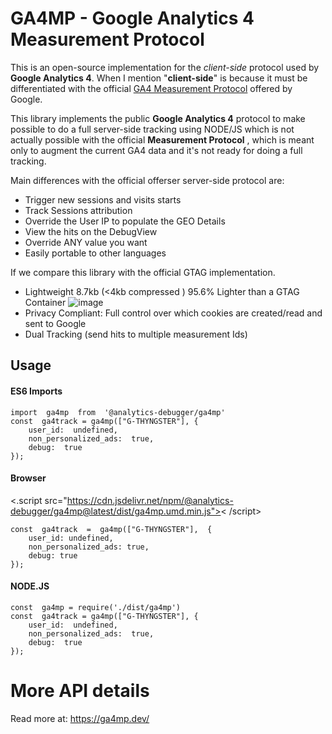 
# GA4MP - Google Analytics 4 Measurement Protocol

This is an open-source implementation for the *client-side* protocol used by **Google Analytics 4**. When I mention "**client-side**" is because it must be differentiated with the official [GA4 Measurement Protocol](https://developers.google.com/analytics/devguides/collection/protocol/ga4) offered by Google.
  
This library implements the public **Google Analytics 4** protocol to make possible to do a full server-side tracking using NODE/JS which is not actually possible with the official **Measurement Protocol** , which is meant only to augment the current GA4 data and it's not ready for doing a full tracking.
  
Main differences with the official offerser server-side protocol are:

- Trigger new sessions and visits starts
- Track Sessions attribution
- Override the User IP to populate the GEO Details
- View the hits on the DebugView
- Override ANY value you want
- Easily portable to other languages

If we compare this library with the official GTAG implementation.

 - Lightweight 8.7kb (<4kb compressed ) 95.6% Lighter than a GTAG Container
![image](https://user-images.githubusercontent.com/1494564/201500771-f54c592b-4f37-4ac1-9a89-87878987cc33.png)
 - Privacy Compliant: Full control over which cookies are created/read and sent to Google
 - Dual Tracking (send hits to multiple measurement Ids)

## Usage

#### **ES6 Imports**

    import  ga4mp  from  '@analytics-debugger/ga4mp'
    const  ga4track = ga4mp(["G-THYNGSTER"], {
    	user_id:  undefined,
    	non_personalized_ads:  true,
    	debug:  true
    });

#### **Browser**
<.script  src="https://cdn.jsdelivr.net/npm/@analytics-debugger/ga4mp@latest/dist/ga4mp.umd.min.js">< /script>

    const  ga4track  =  ga4mp(["G-THYNGSTER"],  {
    	user_id: undefined,
    	non_personalized_ads: true,
    	debug: true
    });

#### **NODE.JS**

    const  ga4mp = require('./dist/ga4mp')
    const  ga4track = ga4mp(["G-THYNGSTER"], {
    	user_id:  undefined,
    	non_personalized_ads:  true,
    	debug:  true
    });

# More API details
Read more at: https://ga4mp.dev/
